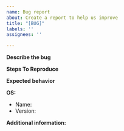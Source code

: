 ```yaml
---
name: Bug report
about: Create a report to help us improve
title: "[BUG]"
labels: ''
assignees: ''

---
```


**Describe the bug**

**Steps To Reproduce**

**Expected behavior**

**OS:**
 - Name:
 - Version:

**Additional information:**
